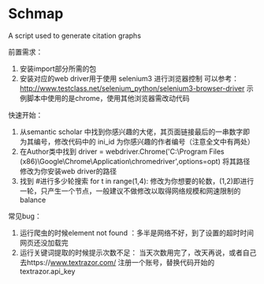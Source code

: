 # Schmap
A script used to generate citation graphs

前置需求：
1. 安装import部分所需的包
2. 安装对应的web driver用于使用 selenium3 进行浏览器控制 可以参考：http://www.testclass.net/selenium_python/selenium3-browser-driver 示例脚本中使用的是chrome，使用其他浏览器需改动代码

快速开始：
1. 从semantic scholar 中找到你感兴趣的大佬，其页面链接最后的一串数字即为其编号，修改代码中的 ini_id 为你感兴趣的作者编号（注意全文中有两处）
2. 在Author类中找到 driver = webdriver.Chrome('C:\Program Files (x86)\Google\Chrome\Application\chromedriver',options=opt) 将其路径修改为你安装web driver的路径
3. 找到 #进行多少轮搜索 for t in range(1,4): 修改为你想要的轮数，(1,2)即进行一轮，只产生一个节点，一般建议不做修改以取得网络规模和网速限制的balance

常见bug：
1. 运行爬虫的时候element not found ：多半是网络不好，到了设置的超时时间网页还没加载完
2. 运行关键词提取的时候提示次数不足： 当天次数用完了，改天再说，或者自己去https://www.textrazor.com/ 注册一个账号，替换代码开始的textrazor.api_key
